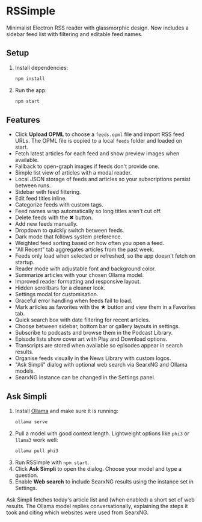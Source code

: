 # RSSimple
Minimalist Electron RSS reader with glassmorphic design.
Now includes a sidebar feed list with filtering and editable feed names.


## Setup

1. Install dependencies:
   ```bash
   npm install
   ```
2. Run the app:
   ```bash
   npm start
   ```

## Features

- Click **Upload OPML** to choose a `feeds.opml` file and import RSS feed URLs. The OPML file is copied to a local `feeds` folder and loaded on start.
- Fetch latest articles for each feed and show preview images when available.
- Fallback to open-graph images if feeds don't provide one.
- Simple list view of articles with a modal reader.
- Local JSON storage of feeds and articles so your subscriptions persist between runs.
- Sidebar with feed filtering.
- Edit feed titles inline.
- Categorize feeds with custom tags.
- Feed names wrap automatically so long titles aren't cut off.
- Delete feeds with the ✖ button.
- Add new feeds manually.
- Dropdown to quickly switch between feeds.
- Dark mode that follows system preference.
- Weighted feed sorting based on how often you open a feed.
- "All Recent" tab aggregates articles from the past week.
- Feeds only load when selected or refreshed, so the app doesn't fetch on startup.
- Reader mode with adjustable font and background color.
- Summarize articles with your chosen Ollama model.
- Improved reader formatting and responsive layout.
- Hidden scrollbars for a cleaner look.
- Settings modal for customisation.
- Graceful error handling when feeds fail to load.
- Mark articles as favorites with the ★ button and view them in a Favorites tab.
- Quick search box with date filtering for recent articles.
- Choose between sidebar, bottom bar or gallery layouts in settings.
- Subscribe to podcasts and browse them in the Podcast Library.
- Episode lists show cover art with Play and Download options.
- Transcripts are stored when available so episodes appear in search results.
- Organise feeds visually in the News Library with custom logos.
- "Ask Simpli" dialog with optional web search via SearxNG and Ollama models.
- SearxNG instance can be changed in the Settings panel.

## Ask Simpli

1. Install [Ollama](https://ollama.ai) and make sure it is running:
   ```bash
   ollama serve
   ```
2. Pull a model with good context length. Lightweight options like `phi3` or `llama3` work well:
   ```bash
   ollama pull phi3
   ```
3. Run RSSimple with `npm start`.
4. Click **Ask Simpli** to open the dialog. Choose your model and type a question.
5. Enable **Web search** to include SearxNG results using the instance set in Settings.

Ask Simpli fetches today's article list and (when enabled) a short set of web results. The Ollama model replies conversationally, explaining the steps it took and citing which websites were used from SearxNG.
